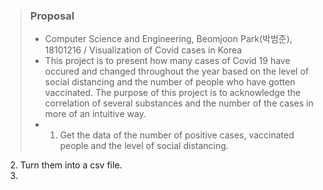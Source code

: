 > ### Proposal 
>
> - Computer Science and Engineering, Beomjoon Park(박범준), 18101216 / Visualization of Covid cases in Korea
> - This project is to present how many cases of Covid 19 have occured and changed throughout the year based on the level of social distancing and the number of people who have gotten vaccinated. The purpose of this project is to acknowledge the correlation of several substances and the number of the cases in more of an intuitive way. 
> - 1. Get the data of the number of positive cases, vaccinated people and the level of social distancing.
  2. Turn them into a csv file.
  3. 